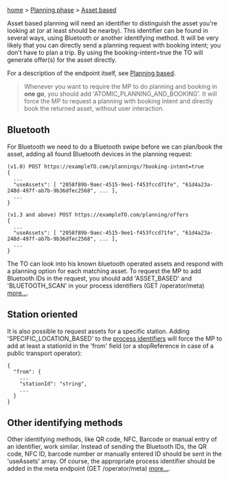 [home](https://github.com/TOMP-WG/TOMP-API/wiki/) > [Planning phase](Planning-phase.md) > [Asset based](Asset-based.md)  

Asset based planning will need an identifier to distinguish the asset you're looking at (or at least should be nearby). This identifier can be found in several ways, using Bluetooth or another identifying method. It will be very likely that you can directly send a planning request with booking intent; you don't have to plan a trip. By using the booking-intent=true the TO will generate offer(s) for the asset directly.  

For a description of the endpoint itself, see [Planning based](Planning-based#request.md).

> Whenever you want to require the MP to do planning and booking in __one go__, you should add 'ATOMIC_PLANNING_AND_BOOKING'. It will force the MP to request a planning with booking intent and directly book the returned asset, without user interaction.  

## Bluetooth
For Bluetooth we need to do a Bluetooth swipe before we can plan/book the asset, adding all found Bluetooth devices in the planning request: 
```
(v1.0) POST https://exampleTO.com​/plannings/?booking-intent=true
{
  ...
  "useAssets": [ "2058f89b-9aec-4515-9ee1-f453fccd71fe", "61d4a23a-248d-497f-ab7b-9b36dfec2568", ... ],
  ...
}

(v1.3 and above) POST https://exampleTO.com​/planning/offers
{
  ...
  "useAssets": [ "2058f89b-9aec-4515-9ee1-f453fccd71fe", "61d4a23a-248d-497f-ab7b-9b36dfec2568", ... ],
  ...
}
```
The TO can look into his known bluetooth operated assets and respond with a planning option for each matching asset. To request the MP to add Bluetooth IDs in the request, you should add 'ASSET_BASED' and 'BLUETOOTH_SCAN' in your process identifiers (GET /operator/meta) [more...](ProcessIdentifiers.md).  

## Station oriented
It is also possible to request assets for a specific station. Adding 'SPECIFIC_LOCATION_BASED' to the [process identifiers](ProcessIdentifiers.md) will force the MP to add at least a stationId in the 'from' field (or a stopReference in case of a public transport operator):
```
{
  "from": {
    ...
    "stationId": "string",
    ...
  }
} 
```

## Other identifying methods
Other identifying methods, like QR code, NFC, Barcode or manual entry of an identifier, work similar. Instead of sending the Bluetooth IDs, the QR code, NFC ID, barcode number or manually entered ID should be sent in the 'useAssets' array. Of course, the appropriate process identifier should be added in the meta endpoint (GET /operator/meta) [more...](ProcessIdentifiers.md). 

 